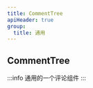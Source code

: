```yaml
---
title: CommentTree
apiHeader: true
group:
  title: 通用
---
```


## CommentTree

:::info
通用的一个评论组件
:::

<code src="./examples/demo1.tsx"></code>
